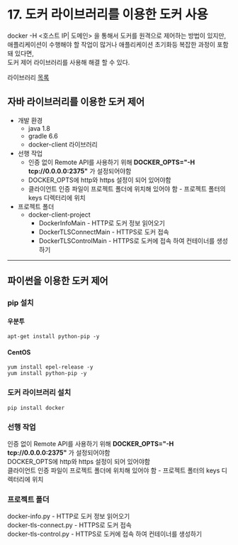 # 17. 도커 라이브러리를 이용한 도커 사용

docker -H <호스트 IP| 도메인> 을 통해서 도커를 원격으로 제어하는 방법이 있지만,  
애플리케이션이 수행해야 할 작업이 많거나 애플리케이션 초기화등 복잡한 과정이 포함돼 있다면,  
도커 제어 라이브러리를 사용해 해결 할 수 있다.

라이브러리 [목록](https://docs.docker.com/engine/api/sdk/)  

## 자바 라이브러리를 이용한 도커 제어
- 개발 환경
    - java 1.8
    - gradle 6.6
    - docker-client 라이브러리
- 선행 작업
    - 인증 없이 Remote API를 사용하기 위해 **DOCKER_OPTS=\"-H tcp://0.0.0.0:2375\"** 가 설정되어야함
    - DOCKER_OPTS에 http와 https 설정이 되어 있어야함
    - 클라이언트 인증 파일이 프로젝트 폴더에 위치해 있어야 함 - 프로젝트 폴터의 keys 디렉터리에 위치
- 프로젝트 폴더
    - docker-client-project
        - DockerInfoMain - HTTP로 도커 정보 읽어오기 
        - DockerTLSConnectMain - HTTPS로 도커 접속
        - DockerTLSControlMain - HTTPS로 도커에 접속 하여 컨테이너를 생성하기
------------

## 파이썬을 이용한 도커 제어

### pip 설치
#### 우분투
```
apt-get install python-pip -y
```
#### CentOS
```
yum install epel-release -y
yum install python-pip -y
```

### 도커 라이브러리 설치
```
pip install docker
```

### 선행 작업
인증 없이 Remote API를 사용하기 위해 **DOCKER_OPTS=\"-H tcp://0.0.0.0:2375\"** 가 설정되어야함  
DOCKER_OPTS에 http와 https 설정이 되어 있어야함  
클라이언트 인증 파일이 프로젝트 폴더에 위치해 있어야 함 - 프로젝트 폴터의 keys 디렉터리에 위치  

### 프로젝트 폴더
docker-info.py - HTTP로 도커 정보 읽어오기  
docker-tls-connect.py - HTTPS로 도커 접속  
docker-tls-control.py - HTTPS로 도커에 접속 하여 컨테이너를 생성하기  